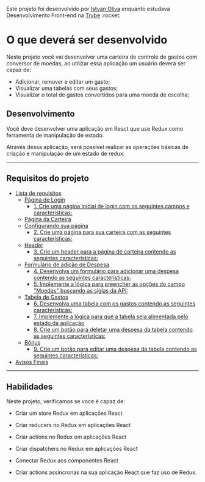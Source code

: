 <p>Este projeto foi desenvolvido por <a href="https://github.com/Istvanoliva">Istvan Oliva</a> enquanto estudava Desenvolvimento Front-end na <a href="https://www.betrybe.com/">Trybe</a> :rocket:</p>

# O que deverá ser desenvolvido

Neste projeto você vai desenvolver uma carteira de controle de gastos com conversor de moedas, ao utilizar essa aplicação um usuário deverá ser capaz de:
  - Adicionar, remover e editar um gasto;
  - Visualizar uma tabelas com seus gastos;
  - Visualizar o total de gastos convertidos para uma moeda de escolha;

## Desenvolvimento

Você deve desenvolver uma aplicação em React que use Redux como ferramenta de manipulação de estado.

Através dessa aplicação, será possível realizar as operações básicas de criação e manipulação de um estado de redux.

---

## Requisitos do projeto
  - [Lista de requisitos](#lista-de-requisitos)
    - [Página de Login](#página-de-login)
      - [1. Crie uma página inicial de login com os seguintes campos e características:](#1-crie-uma-página-inicial-de-login-com-os-seguintes-campos-e-características)
    - [Página da Carteira](#página-da-carteira)
    - [Configurando sua página](#configurando-sua-página)
      - [2. Crie uma página para sua carteira com as seguintes características:](#2-crie-uma-página-para-sua-carteira-com-as-seguintes-características)
    - [Header](#header)
      - [3. Crie um header para a página de carteira contendo as seguintes características:](#3-crie-um-header-para-a-página-de-carteira-contendo-as-seguintes-características)
    - [Formulário de adição de Despesa](#formulário-de-adição-de-despesa)
      - [4. Desenvolva um formulário para adicionar uma despesa contendo as seguintes características:](#4-desenvolva-um-formulário-para-adicionar-uma-despesa-contendo-as-seguintes-características)
      - [5. Implemente a lógica para preencher as opções do campo "Moedas" buscando as siglas da API:](#5-implemente-a-lógica-para-preencher-as-opções-do-campo-moedas-buscando-as-siglas-da-api)
    - [Tabela de Gastos](#tabela-de-gastos)
      - [6. Desenvolva uma tabela com os gastos contendo as seguintes características:](#6-desenvolva-uma-tabela-com-os-gastos-contendo-as-seguintes-características)
      - [7. Implemente a lógica para que a tabela seja alimentada pelo estado da aplicação](#7-implemente-a-lógica-para-que-a-tabela-seja-alimentada-pelo-estado-da-aplicação)
      - [8. Crie um botão para deletar uma despesa da tabela contendo as seguintes características:](#8-crie-um-botão-para-deletar-uma-despesa-da-tabela-contendo-as-seguintes-características)
    - [Bônus](#bônus)
      - [9. Crie um botão para editar uma despesa da tabela contendo as seguintes características:](#9-crie-um-botão-para-editar-uma-despesa-da-tabela-contendo-as-seguintes-características)
- [Avisos Finais](#avisos-finais)

---

## Habilidades
Neste projeto, verificamos se voce é capaz de:

  * Criar um store Redux em aplicações React

  * Criar reducers no Redux em aplicações React

  * Criar actions no Redux em aplicações React

  * Criar dispatchers no Redux em aplicações React

  * Conectar Redux aos componentes React

  * Criar actions assíncronas na sua aplicação React que faz uso de Redux.
